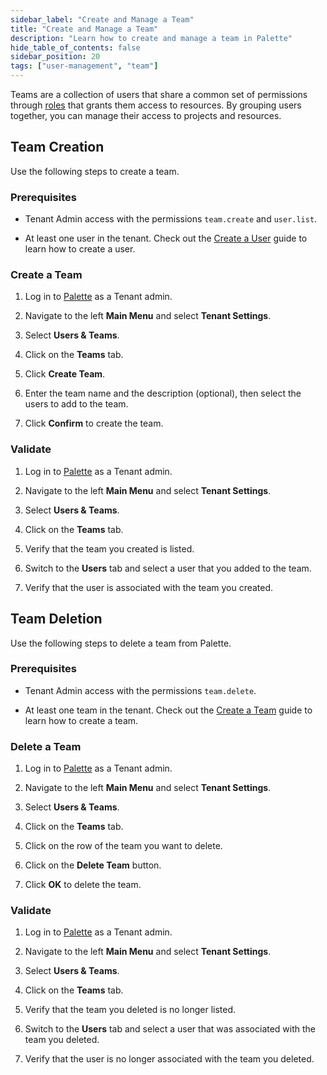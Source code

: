 ```yaml
---
sidebar_label: "Create and Manage a Team"
title: "Create and Manage a Team"
description: "Learn how to create and manage a team in Palette"
hide_table_of_contents: false
sidebar_position: 20
tags: ["user-management", "team"]
---
```


Teams are a collection of users that share a common set of permissions through [roles](../palette-rbac/palette-rbac.md)
that grants them access to resources. By grouping users together, you can manage their access to projects and resources.

## Team Creation

Use the following steps to create a team.

### Prerequisites

- Tenant Admin access with the permissions `team.create` and `user.list`.

- At least one user in the tenant. Check out the [Create a User](../users-and-teams/create-user.md) guide to learn how
  to create a user.

### Create a Team

1. Log in to [Palette](https://console.spectrocloud.com) as a Tenant admin.

2. Navigate to the left **Main Menu** and select **Tenant Settings**.

3. Select **Users & Teams**.

4. Click on the **Teams** tab.

5. Click **Create Team**.

6. Enter the team name and the description (optional), then select the users to add to the team.

7. Click **Confirm** to create the team.

### Validate

1. Log in to [Palette](https://console.spectrocloud.com) as a Tenant admin.

2. Navigate to the left **Main Menu** and select **Tenant Settings**.

3. Select **Users & Teams**.

4. Click on the **Teams** tab.

5. Verify that the team you created is listed.

6. Switch to the **Users** tab and select a user that you added to the team.

7. Verify that the user is associated with the team you created.

## Team Deletion

Use the following steps to delete a team from Palette.

### Prerequisites

- Tenant Admin access with the permissions `team.delete`.

- At least one team in the tenant. Check out the [Create a Team](#create-a-team) guide to learn how to create a team.

### Delete a Team

1. Log in to [Palette](https://console.spectrocloud.com) as a Tenant admin.

2. Navigate to the left **Main Menu** and select **Tenant Settings**.

3. Select **Users & Teams**.

4. Click on the **Teams** tab.

5. Click on the row of the team you want to delete.

6. Click on the **Delete Team** button.

7. Click **OK** to delete the team.

### Validate

1. Log in to [Palette](https://console.spectrocloud.com) as a Tenant admin.

2. Navigate to the left **Main Menu** and select **Tenant Settings**.

3. Select **Users & Teams**.

4. Click on the **Teams** tab.

5. Verify that the team you deleted is no longer listed.

6. Switch to the **Users** tab and select a user that was associated with the team you deleted.

7. Verify that the user is no longer associated with the team you deleted.
